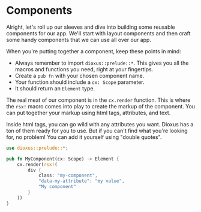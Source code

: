# Components

Alright, let's roll up our sleeves and dive into building some reusable components for our app. We'll start with layout components and then craft some handy components that we can use all over our app.

When you're putting together a component, keep these points in mind:
- Always remember to import `dioxus::prelude::*`. This gives you all the macros and functions you need, right at your fingertips.
- Create a `pub fn` with your chosen component name.
- Your function should include a `cx: Scope` parameter.
- It should return an `Element` type.

The real meat of our component is in the `cx.render` function. This is where the `rsx!` macro comes into play to create the markup of the component. You can put together your markup using html tags, attributes, and text.

Inside html tags, you can go wild with any attributes you want. Dioxus has a ton of them ready for you to use. But if you can't find what you're looking for, no problem! You can add it yourself using "double quotes".

```rust
use dioxus::prelude::*;

pub fn MyComponent(cx: Scope) -> Element {
    cx.render(rsx!(
        div {
            class: "my-component",
            "data-my-attribute": "my value",
            "My component"
        }
    ))
}
```
